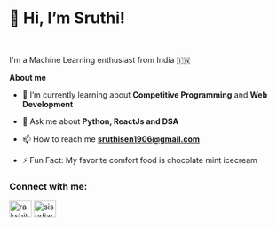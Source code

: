 # 👋 Hi, I’m Sruthi!

<br />

I'm a Machine Learning enthusiast from India 🇮🇳

**About me**

- 🌱 I’m currently learning about **Competitive Programming** and **Web Development**

- 💬 Ask me about **Python, ReactJs and DSA**

- 📫 How to reach me **sruthisen1906@gmail.com**

- ⚡ Fun Fact: My favorite comfort food is chocolate mint icecream


<h3 align="left">Connect with me:</h3>
<p align="left">
<a href="https://www.linkedin.com/in/sruthi-sen/" target="blank"><img align="center" src="https://raw.githubusercontent.com/rahuldkjain/github-profile-readme-generator/master/src/images/icons/Social/linked-in-alt.svg" alt="rakshit sisodiya" height="30" width="40" /></a>
<a href="https://leetcode.com/Feline_369/" target="blank"><img align="center" src="https://raw.githubusercontent.com/rahuldkjain/github-profile-readme-generator/master/src/images/icons/Social/leet-code.svg" alt="sisodiarakshit456" height="30" width="40" /></a>
</p>
